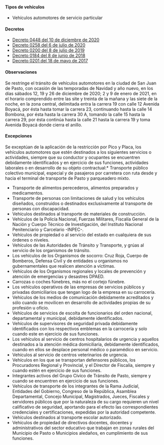 #### Tipos de vehículos

- Vehículos automotores de servicio particular

#### Decretos

- [Decreto 0448 del 10 de diciembre de 2020](https://www.pasto.gov.co/index.php/decretos/decretos-2020?download=17682:dec-0448-10-dic-2020)
- [Decreto 0258 del 6 de julio de 2020](https://www.pasto.gov.co/index.php/decretos/decretos-2020?download=17032:dec-0258-06-jul-2020)
- [Decreto 0200 del 8 de julio de 2019](https://www.pasto.gov.co/index.php/decretos/decretos-2019?download=14705:dec_0200_08_jul_2019)
- [Decreto 0184 del 8 de junio de 2018](https://www.pasto.gov.co/index.php/decretos/decretos-2018?download=12087:dec-0184-08-jun-2018)
- [Decreto 0201 del 18 de mayo de 2017](http://www.pasto.gov.co/index.php/decretos/decretos-2017?download=10061:dec_0201_18_may_2017)

#### Observaciones

Se restringe el tránsito de vehículos automotores en la ciudad de San Juan de Pasto, con ocasión de las temporadas de Navidad y año nuevo, en los días sábados 12, 19 y 26 de diciembre de 2020; 2 y 9 de enero de 2021, en el horario comprendido entre las site y treinta de la mañana y las siete de la noche, en la zona central, delimitada entra la carrera 19 con calle 12 Avenida Boyacá, por ésta hasta tomar la carrera 23, continuando hasta la calle 14 Bombona, por ésta hasta la carrera 30 A, tomando la calle 15 hasta la carrera 29, por ésta continúa hasta la calle 21 hasta la carrera 19 y toma Avenida Boyacá donde cierra el anillo.

#### Excepciones

Se exceptúan de la aplicación de la restricción por Pico y Placa, los vehículos automotores que estén destinados a los siguientes servicios o actividades, siempre que su conductor y ocupantes se encuentren debidamente identificados y en ejercicio de sus funciones, actividades laborales o en desarrollo de su objeto contractual:\* Transporte público colectivo municipal, especial y de pasajeros por carretera con ruta desde y hacia el terminal de transporte de Pasto y parqueadero mixto.

- Transporte de alimentos perecederos, alimentos preparados y medicamentos.
- Transporte de personas con limitaciones de salud y los vehículos diseñados, construidos o destinados exclusivamente al transporte de personas con discapacidad.
- Vehículos destinados al transporte de materiales de construcción.
- Vehículos de la Policía Nacional, Fuerzas Militares, Fiscalía General de la Nación y Cuerpo Técnico de Investigación, del Instituto Nacional Penitenciario y Carcelario -INPEC-.
- Vehículos de propiedad o al servicio del estado en cualquiera de sus órdenes o niveles.
- Vehículos de las Autoridades de Tránsito y Transporte, y grúas al servicio de los organismos de tránsito.
- Los vehículos de los Organismos de socorro: Cruz Roja, Cuerpo de Bomberos, Defensa Civil y de entidades u organismos no gubernamentales que realicen atención a víctimas.
- Vehículos de los Organismos regionales y locales de prevención y atención de emergencias y desastres DPAED.
- Carrozas o coches fúnebres, más no el cortejo fúnebre.
- Los vehículos operativos de las empresas de servicios públicos y privadas domiciliarios que tengan logo de la empresa en su carrocería.
- Vehículos de los medios de comunicación debidamente acreditados y sólo cuando se movilicen en desarrollo de actividades propias de su profesión u oficio.
- Vehículos de servicios de escolta de funcionarios del orden nacional, departamental y municipal, debidamente identificados.
- Vehículos de supervisores de seguridad privada debidamente identificados con los respectivos emblemas en la carrocería y solo cuando este en ejercicio de sus funciones.
- Los vehículos al servicio de centros hospitalarios de urgencia y aquellos destinados a la atención médica domiciliaria, debidamente identificados, cuando en ellos se desplace personal médico o paramédico en servicio.
- Vehículos al servicio de centros veterinarios de urgencia.
- Vehículos en los que se transportan defensores públicos, los Procuradores Regional y Provincial, y el Director de Fiscalía, siempre y cuando estén en ejercicio de sus funciones.
- Integrantes activos del Grupo Cívico de Tránsito de Pasto, siempre y cuando se encuentren en ejercicio de sus funciones.
- Vehículos de transporte de los integrantes de la Rama Judicial, Entidades del Gobierno, Congreso de la República, Asamblea Departamental, Concejo Municipal, Magistrados, Jueces, Fiscales y servidores públicos que por la naturaleza de su cargo requieren un nivel calificativo de seguridad, aportando para el efecto las correspondientes credenciales y certificaciones, expedidas por la autoridad competente.
- Vehículos destinados al transporte escolar autorizado.
- Vehículos de propiedad de directivos docentes, docentes y administrativos del sector educativo que trabajan en zonas rurales del Municipio de Pasto o Municipios aledaños, en cumplimiento de sus funciones.
